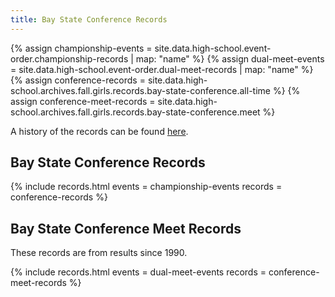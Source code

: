 ```yaml
---
title: Bay State Conference Records
---
```


{% assign championship-events = site.data.high-school.event-order.championship-records | map: "name" %}
{% assign dual-meet-events = site.data.high-school.event-order.dual-meet-records | map: "name" %}
{% assign conference-records = site.data.high-school.archives.fall.girls.records.bay-state-conference.all-time %}
{% assign conference-meet-records = site.data.high-school.archives.fall.girls.records.bay-state-conference.meet %}

A history of the records can be found [here](/high-school/archives/fall/girls/bay-state-conference/records/history).

## Bay State Conference Records

{% include records.html
  events = championship-events
  records = conference-records %}

## Bay State Conference Meet Records

These records are from results since 1990.

{% include records.html
  events = dual-meet-events
  records = conference-meet-records %}
